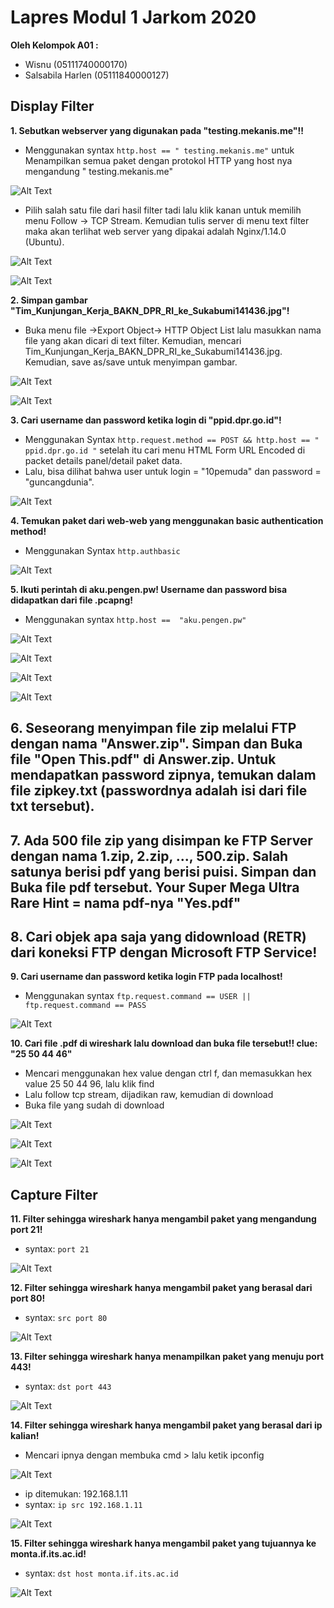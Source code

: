 #  Lapres Modul 1 Jarkom 2020

**Oleh Kelompok A01 :**
- Wisnu (05111740000170)
- Salsabila Harlen (05111840000127)

## Display Filter
**1. Sebutkan webserver yang digunakan pada "testing.mekanis.me"!!**
- Menggunakan syntax `http.host == " testing.mekanis.me"` untuk Menampilkan semua paket dengan protokol HTTP yang host nya mengandung " testing.mekanis.me"

![Alt Text](/img/no1.jpg)

- Pilih salah satu file dari hasil filter tadi lalu klik kanan untuk memilih menu Follow -> TCP Stream. Kemudian tulis server di menu text filter maka akan terlihat web server yang dipakai adalah Nginx/1.14.0 (Ubuntu).

![Alt Text](/img/no1.2.jpg)

![Alt Text](/img/no1.3.jpg)

**2. Simpan gambar "Tim_Kunjungan_Kerja_BAKN_DPR_RI_ke_Sukabumi141436.jpg"!**
- Buka menu file ->Export Object-> HTTP Object List lalu masukkan nama file yang akan dicari di text filter. Kemudian, mencari Tim_Kunjungan_Kerja_BAKN_DPR_RI_ke_Sukabumi141436.jpg. Kemudian, save as/save untuk menyimpan gambar.

![Alt Text](/img/no2.jpg)

![Alt Text](/img/no2.2.jpg)

**3. Cari username dan password ketika login di "ppid.dpr.go.id"!**
- Menggunakan Syntax `http.request.method == POST && http.host == " ppid.dpr.go.id "` setelah itu cari menu HTML Form URL Encoded di packet details panel/detail paket data. 
- Lalu, bisa dilihat bahwa user untuk login = "10pemuda" dan password = "guncangdunia".

![Alt Text](/img/no3.jpg)

**4. Temukan paket dari web-web yang menggunakan basic authentication method!**
- Menggunakan Syntax `http.authbasic`

![Alt Text](/img/no4.jpg)

**5. Ikuti perintah di aku.pengen.pw! Username dan password bisa didapatkan dari file .pcapng!**
- Menggunakan syntax `http.host ==  "aku.pengen.pw"`

![Alt Text](/img/no5.jpg)

![Alt Text](/img/no5.2.jpg)

![Alt Text](/img/no5.3.jpg)

![Alt Text](/img/no5.4.jpg)

**6. Seseorang menyimpan file zip melalui FTP dengan nama "Answer.zip". Simpan dan Buka file "Open This.pdf" di Answer.zip. Untuk mendapatkan password zipnya, temukan dalam file zipkey.txt (passwordnya adalah isi dari file txt tersebut).**
- 

**7. Ada 500 file zip yang disimpan ke FTP Server dengan nama 1.zip, 2.zip, ..., 500.zip. Salah satunya berisi pdf yang berisi puisi. Simpan dan Buka file pdf tersebut. Your Super Mega Ultra Rare Hint = nama pdf-nya "Yes.pdf"**
-

**8. Cari objek apa saja yang didownload (RETR) dari koneksi FTP dengan Microsoft FTP Service!**
-

**9. Cari username dan password ketika login FTP pada localhost!**
- Menggunakan syntax `ftp.request.command == USER || ftp.request.command == PASS`

![Alt Text](/img/no9.jpg)

**10. Cari file .pdf di wireshark lalu download dan buka file tersebut!! clue: "25 50 44 46"**
- Mencari menggunakan hex value dengan ctrl f, dan memasukkan hex value 25 50 44 96, lalu klik find
- Lalu follow tcp stream, dijadikan raw, kemudian di download
- Buka file yang sudah di download

![Alt Text](/img/no10.jpg)


![Alt Text](/img/no10.2.jpg)


![Alt Text](/img/no10.3.jpg)


## Capture Filter
**11. Filter sehingga wireshark hanya mengambil paket yang mengandung port 21!**
- syntax: `port 21`

![Alt Text](/img/no11.jpg)

**12. Filter sehingga wireshark hanya mengambil paket yang berasal dari port 80!**
- syntax: `src port 80`

![Alt Text](/img/no12.jpg)

**13. Filter sehingga wireshark hanya menampilkan paket yang menuju port 443!**
- syntax: `dst port 443`

![Alt Text](/img/no13.jpg)

**14. Filter sehingga wireshark hanya mengambil paket yang berasal dari ip kalian!**
- Mencari ipnya dengan membuka cmd > lalu ketik ipconfig

![Alt Text](/img/no14.jpg)

- ip ditemukan: 192.168.1.11
- syntax: `ip src 192.168.1.11`

![Alt Text](/img/no14.2.jpg)

**15. Filter sehingga wireshark hanya mengambil paket yang tujuannya ke monta.if.its.ac.id!**
- syntax: `dst host monta.if.its.ac.id`

![Alt Text](/img/no15.jpg)


 
